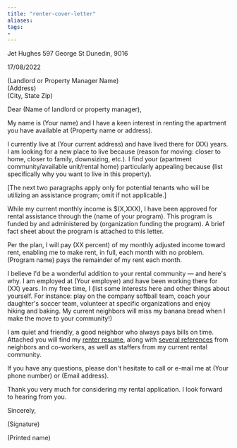 ```yaml
---
title: "renter-cover-letter"
aliases: 
tags: 
- 
---
```


Jet Hughes
597 George St
Dunedin, 9016

17/08/2022

(Landlord or Property Manager Name)  
(Address)  
(City, State Zip)

Dear (Name of landlord or property manager),

My name is (Your name) and I have a keen interest in renting the apartment you have available at (Property name or address).

I currently live at (Your current address) and have lived there for (XX) years. I am looking for a new place to live because (reason for moving: closer to home, closer to family, downsizing, etc.). I find your (apartment community/available unit/rental home) particularly appealing because (list specifically why you want to live in this property).

[The next two paragraphs apply only for potential tenants who will be utilizing an assistance program; omit if not applicable.]

While my current monthly income is $(X,XXX), I have been approved for rental assistance through the (name of your program). This program is funded by and administered by (organization funding the program). A brief fact sheet about the program is attached to this letter.

Per the plan, I will pay (XX percent) of my monthly adjusted income toward rent, enabling me to make rent, in full, each month with no problem. (Program name) pays the remainder of my rent each month.

I believe I'd be a wonderful addition to your rental community — and here's why. I am employed at (Your employer) and have been working there for (XX) years. In my free time, I (list some interests here and other things about yourself. For instance: play on the company softball team, coach your daughter's soccer team, volunteer at specific organizations and enjoy hiking and baking. My current neighbors will miss my banana bread when I make the move to your community!)

I am quiet and friendly, a good neighbor who always pays bills on time. Attached you will find my [renter resume](https://www.apartmentguide.com/blog/sample-letter-renter-resume/), along with [several references](https://www.apartmentguide.com/blog/sample-letter-of-recommendation-for-your-apartment/) from neighbors and co-workers, as well as staffers from my current rental community.

If you have any questions, please don't hesitate to call or e-mail me at (Your phone number) or (Email address).

Thank you very much for considering my rental application. I look forward to hearing from you.

Sincerely,

(Signature)

(Printed name)
